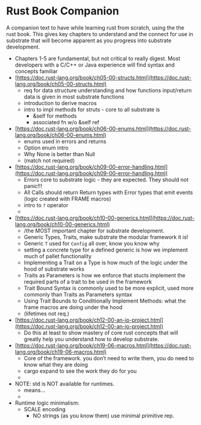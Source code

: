 # Rust Book Companion

A companion text to have while learning rust from scratch, using the the rust book. This gives key chapters to understand and the connect for use in substrate that will become apparent as you progress into substrate development.

- Chapters 1-5 are fundamental, but not critical to really digest. Most developers with a C/C++ or Java experience will find syntax and concepts familiar
- [https://doc.rust-lang.org/book/ch05-00-structs.html](https://doc.rust-lang.org/book/ch05-00-structs.html)
  - req for data structure understanding and how functions input/return data is given in most substrate functions
  - introduction to derive macros
  - intro to impl methods for struts - core to all substrate is
    - &self for methods
    - associated fn w/o &self ref
- [https://doc.rust-lang.org/book/ch06-00-enums.html](https://doc.rust-lang.org/book/ch06-00-enums.html)
  - enums used in errors and returns
  - Option enum intro
  - Why None is better than Null
  - (match not required)
- [https://doc.rust-lang.org/book/ch09-00-error-handling.html](https://doc.rust-lang.org/book/ch09-00-error-handling.html)
  - Errors core to substrate logic - they are expected. They should not panic!!!
  - All Calls should return Return types with Error types that emit events (logic created with FRAME macros)
  - intro to `?` operator
  -
- [https://doc.rust-lang.org/book/ch10-00-generics.html](https://doc.rust-lang.org/book/ch10-00-generics.html)
  - /the MOST important chapter for substrate development.
  - Generic Types, Traits, make substrate the modular framework it is!
  - Generic `T` used for `Config` all over, know you know why
  - setting a concrete type for a defined generic is how we implement much of pallet functionality
  - Implementing a Trait on a Type is how much of the logic under the hood of substrate works
  - Traits as Parameters is how we enforce that stucts implement the required parts of a trait to be used in the framework
  - Trait Bound Syntax is commonly used to be more explicit, used more commonly than Traits as Parameters syntax
  - Using Trait Bounds to Conditionally Implement Methods: what the frame macros are doing under the hood
  - (lifetimes not req.)
- [https://doc.rust-lang.org/book/ch12-00-an-io-project.html](https://doc.rust-lang.org/book/ch12-00-an-io-project.html)
  - Do this at least to show mastery of core rust concepts that will greatly help you understand how to develop substrate.
- [https://doc.rust-lang.org/book/ch19-06-macros.html](https://doc.rust-lang.org/book/ch19-06-macros.html)
  - Core of the framework. you don’t need to write them, you do need to know what they are doing
  - cargo expand to see the work they do for you
  -
- NOTE: std is NOT available for runtimes.
  - means…
  -
- Runtime logic minimalism:
  - SCALE encoding
    - NO strings (as you know them) use minimal primitive rep.
